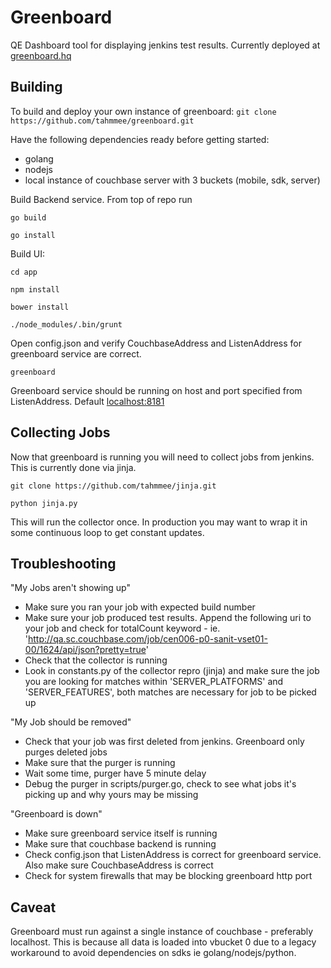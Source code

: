 # Greenboard 

QE Dashboard tool for displaying jenkins test results.  Currently deployed at [greenboard.hq](http://greenboard.couchbase.com)


## Building

To build and deploy your own instance of greenboard:
`git clone https://github.com/tahmmee/greenboard.git`

Have the following dependencies ready before getting started:
- golang
- nodejs
- local instance of couchbase server with 3 buckets (mobile, sdk, server)

Build Backend service.  From top of repo run

`go build`

`go install`

Build UI:

`cd app`

`npm install`

`bower install`

`./node_modules/.bin/grunt`

Open config.json and verify CouchbaseAddress and ListenAddress for greenboard service are correct.

`greenboard`

Greenboard service should be running on host and port specified from ListenAddress.  Default [localhost:8181](http://localhost:8181)


## Collecting Jobs

Now that greenboard is running you will need to collect jobs from jenkins.  This is currently done via jinja.

`git clone https://github.com/tahmmee/jinja.git`

`python jinja.py`

This will run the collector once.  In production you may want to wrap it in some continuous loop to get constant updates.


## Troubleshooting

"My Jobs aren't showing up"
- Make sure you ran your job with expected build number
- Make sure your job produced test results.  Append the following uri to your job and check for totalCount keyword - ie. 'http://qa.sc.couchbase.com/job/cen006-p0-sanit-vset01-00/1624/api/json?pretty=true'
- Check that the collector is running
- Look in constants.py of the collector repro (jinja) and make sure the job you are looking for matches within 'SERVER_PLATFORMS' and 'SERVER_FEATURES', both matches are necessary for job to be picked up

"My Job should be removed"
- Check that your job was first deleted from jenkins. Greenboard only purges deleted jobs
- Make sure that the purger is running
- Wait some time, purger have 5 minute delay
- Debug the purger in scripts/purger.go, check to see what jobs it's picking up and why yours may be missing


"Greenboard is down"
- Make sure greenboard service itself is running
- Make sure that couchbase backend is running
- Check config.json that ListenAddress is correct for greenboard service.  Also make sure CouchbaseAddress is correct
- Check for system firewalls that may be blocking greenboard http port

## Caveat

Greenboard must run against a single instance of couchbase - preferably localhost.  This is because all data is loaded into vbucket 0 due to a legacy workaround to avoid dependencies on sdks ie golang/nodejs/python.


